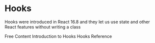 # Hooks

Hooks were introduced in React 16.8 and they let us use state and other React features without writing a class

<ResourceGroupTitle>Free Content</ResourceGroupTitle>
<BadgeLink colorScheme='blue' badgeText='Official Docs' href='https://reactjs.org/docs/hooks-intro.html'>Introduction to Hooks</BadgeLink>
<BadgeLink colorScheme='blue' badgeText='Official Docs' href='https://reactjs.org/docs/hooks-reference.html'>Hooks Reference</BadgeLink>
